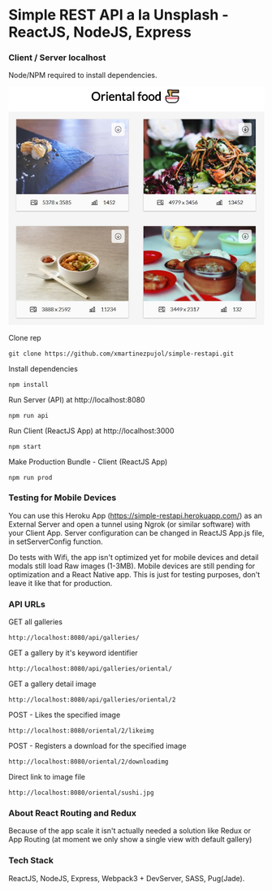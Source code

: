 # Simple REST API a la Unsplash - ReactJS, NodeJS, Express

### Client / Server localhost
Node/NPM required to install dependencies.

![ReactJS App - Simple REST API](/server/data/preview.jpg?raw=true "ReactJS App - Simple REST API")

Clone rep
``` shell
git clone https://github.com/xmartinezpujol/simple-restapi.git
```

Install dependencies
``` shell
npm install
```

Run Server (API) at http://localhost:8080
``` shell
npm run api
```

Run Client (ReactJS App) at http://localhost:3000
``` shell
npm start
```

Make Production Bundle - Client (ReactJS App)
``` shell
npm run prod
```

### Testing for Mobile Devices

You can use this Heroku App (https://simple-restapi.herokuapp.com/) as an External Server and open a tunnel using Ngrok (or similar software) with your Client App. Server configuration can be changed in ReactJS App.js file, in setServerConfig function.

Do tests with Wifi, the app isn't optimized yet for mobile devices and detail modals still load Raw images (1-3MB). Mobile devices are still pending for optimization and a React Native app. This is just for testing purposes, don't leave it like that for production.


### API URLs

GET all galleries
``` shell
http://localhost:8080/api/galleries/
```

GET a gallery by it's keyword identifier
``` shell
http://localhost:8080/api/galleries/oriental/
```

GET a gallery detail image
``` shell
http://localhost:8080/api/galleries/oriental/2
```

POST - Likes the specified image
```
http://localhost:8080/oriental/2/likeimg
```

POST - Registers a download for the specified image
```
http://localhost:8080/oriental/2/downloadimg
```

Direct link to image file
```
http://localhost:8080/oriental/sushi.jpg
```

### About React Routing and Redux

Because of the app scale it isn't actually needed a solution like Redux or App Routing (at moment we only show a single view with default gallery)


### Tech Stack
ReactJS, NodeJS, Express, Webpack3 + DevServer, SASS, Pug(Jade).
